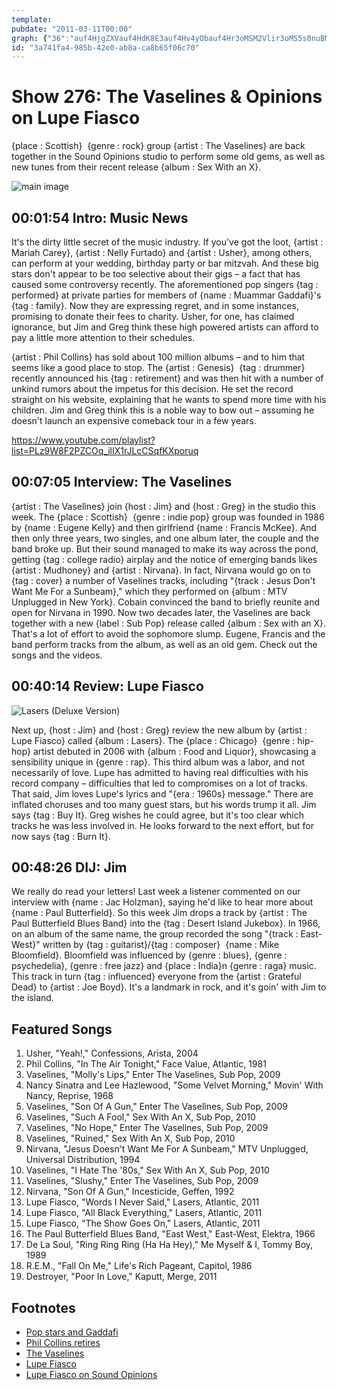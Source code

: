 ```yaml
---
template: 
pubdate: "2011-03-11T00:00"
graph: {"36":"auf4HjgZXVauf4HdK8E3auf4Hv4yObauf4Hr3oMSM2Vlir3oMS5s0nuBMNqg5s0nut9uN55s0nuf74kDBMNqgt9uN5","BT":"BBu7gonAYBcaGRMonAYBonAYByHZ18ErYIFonAYBivCSKonAYBBBhBOonAYBJgde9onAYBF4s74onAYBF4s74g8cEOfAes5g8cEOdC1VZg8cEOBBu7gdC1VZBBu7gfAes5F4s74Jgde9","1V2":"97qipX6cfdBHm1GgMit6BKVd6cseeEBKVd6MOJ5zBKVd6ljLjEBKVd6BMefygMit6ljLjE97qipljLjEMOJ5zcseeE","28Q":"aagzvdafO8aagzvochrXLijIDaagzvLijIDqYVo9LijIDSmgQMLijIDmjEiB3jrd1mjEiBL9PIimjEiBQeZGHmjEiBeRBqrmjEiBBoMYwmjEiBmjEiBzJ3aGQeZGHhgmDESmgQMyw3P9SmgQMyb750"}
id: "3a741fa4-985b-42e0-ab8a-ca8b65f06c70"
---
```






# Show 276: The Vaselines & Opinions on Lupe Fiasco

{place : Scottish}  {genre : rock} group {artist : The Vaselines} are back together in the Sound Opinions studio to perform some old gems, as well as new tunes from their recent release {album : Sex With an X}.

![main image](https://static.soundopinions.org/images/2011/vaselines.jpg)



## 00:01:54 Intro: Music News

It's the dirty little secret of the music industry. If you've got the loot, {artist : Mariah Carey}, {artist : Nelly Furtado} and {artist : Usher}, among others, can perform at your wedding, birthday party or bar mitzvah. And these big stars don't appear to be too selective about their gigs – a fact that has caused some controversy recently. The aforementioned pop singers {tag : performed} at private parties for members of {name : Muammar Gaddafi}'s {tag : family}. Now they are expressing regret, and in some instances, promising to donate their fees to charity. Usher, for one, has claimed ignorance, but Jim and Greg think these high powered artists can afford to pay a little more attention to their schedules.

{artist : Phil Collins} has sold about 100 million albums – and to him that seems like a good place to stop. The {artist : Genesis}  {tag : drummer} recently announced his {tag : retirement} and was then hit with a number of unkind rumors about the impetus for this decision. He set the record straight on his website, explaining that he wants to spend more time with his children. Jim and Greg think this is a noble way to bow out – assuming he doesn't launch an expensive comeback tour in a few years.

https://www.youtube.com/playlist?list=PLz9W8F2PZCOq_ilIX1rJLcCSqfKXporuq



## 00:07:05 Interview: The Vaselines

{artist : The Vaselines} join {host : Jim} and {host : Greg} in the studio this week. The {place : Scottish}  {genre : indie pop} group was founded in 1986 by {name : Eugene Kelly} and then girlfriend {name : Francis McKee}. And then only three years, two singles, and one album later, the couple and the band broke up. But their sound managed to make its way across the pond, getting {tag : college radio} airplay and the notice of emerging bands likes {artist : Mudhoney} and {artist : Nirvana}. In fact, Nirvana would go on to {tag : cover} a number of Vaselines tracks, including "{track : Jesus Don't Want Me For a Sunbeam}," which they performed on {album : MTV Unplugged in New York}. Cobain convinced the band to briefly reunite and open for Nirvana in 1990. Now two decades later, the Vaselines are back together with a new {label : Sub Pop} release called {album : Sex with an X}. That's a lot of effort to avoid the sophomore slump. Eugene, Francis and the band perform tracks from the album, as well as an old gem. Check out the songs and the videos.



## 00:40:14 Review: Lupe Fiasco

![Lasers (Deluxe Version)](https://static.soundopinions.org/assets/276/1V20.jpg)

Next up, {host : Jim} and {host : Greg} review the new album by {artist : Lupe Fiasco} called {album : Lasers}. The {place : Chicago}  {genre : hip-hop} artist debuted in 2006 with {album : Food and Liquor}, showcasing a sensibility unique in {genre : rap}. This third album was a labor, and not necessarily of love. Lupe has admitted to having real difficulties with his record company – difficulties that led to compromises on a lot of tracks. That said, Jim loves Lupe's lyrics and "{era : 1960s} message." There are inflated choruses and too many guest stars, but his words trump it all. Jim says {tag : Buy It}. Greg wishes he could agree, but it's too clear which tracks he was less involved in. He looks forward to the next effort, but for now says {tag : Burn It}.



## 00:48:26 DIJ: Jim

We really do read your letters! Last week a listener commented on our interview with {name : Jac Holzman}, saying he'd like to hear more about {name : Paul Butterfield}. So this week Jim drops a track by {artist : The Paul Butterfield Blues Band} into the {tag : Desert Island Jukebox}. In 1966, on an album of the same name, the group recorded the song "{track : East-West}" written by {tag : guitarist}/{tag : composer}  {name : Mike Bloomfield}. Bloomfield was influenced by {genre : blues}, {genre : psychedelia}, {genre : free jazz} and {place : India}n {genre : raga} music. This track in turn {tag : influenced} everyone from the {artist : Grateful Dead} to {artist : Joe Boyd}. It's a landmark in rock, and it's goin' with Jim to the island.



## Featured Songs

1. Usher, "Yeah!," Confessions, Arista, 2004
2. Phil Collins, "In The Air Tonight," Face Value, Atlantic, 1981
3. Vaselines, "Molly's Lips," Enter The Vaselines, Sub Pop, 2009
4. Nancy Sinatra and Lee Hazlewood, "Some Velvet Morning," Movin' With Nancy, Reprise, 1968
5. Vaselines, "Son Of A Gun," Enter The Vaselines, Sub Pop, 2009
6. Vaselines, "Such A Fool," Sex With An X, Sub Pop, 2010
7. Vaselines, "No Hope," Enter The Vaselines, Sub Pop, 2009
8. Vaselines, "Ruined," Sex With An X, Sub Pop, 2010
9. Nirvana, "Jesus Doesn't Want Me For A Sunbeam," MTV Unplugged, Universal Distribution, 1994
10. Vaselines, "I Hate The '80s," Sex With An X, Sub Pop, 2010
11. Vaselines, "Slushy," Enter The Vaselines, Sub Pop, 2009
12. Nirvana, "Son Of A Gun," Incesticide, Geffen, 1992
13. Lupe Fiasco, "Words I Never Said," Lasers, Atlantic, 2011
14. Lupe Fiasco, "All Black Everything," Lasers, Atlantic, 2011
15. Lupe Fiasco, "The Show Goes On," Lasers, Atlantic, 2011
16. The Paul Butterfield Blues Band, "East West," East-West, Elektra, 1966
17. De La Soul, "Ring Ring Ring (Ha Ha Hey)," Me Myself & I, Tommy Boy, 1989
18. R.E.M., "Fall On Me," Life's Rich Pageant, Capitol, 1986
19. Destroyer, "Poor In Love," Kaputt, Merge, 2011



## Footnotes

- [Pop stars and Gaddafi](http://www.nytimes.com/2011/02/23/world/africa/23cables.html)
- [Phil Collins retires](http://www.telegraph.co.uk/culture/music/rockandpopmusic/8360584/Phil-Collins-calls-time-on-music-career.html)
- [The Vaselines](http://www.thevaselines.co.uk/)
- [Lupe Fiasco](http://www.lupefiasco.com/)
- [Lupe Fiasco on Sound Opinions](/show/62/)